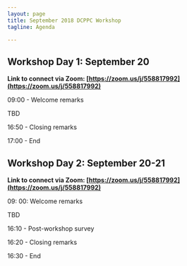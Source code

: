 ```yaml
---
layout: page
title: September 2018 DCPPC Workshop 
tagline: Agenda

---
```


## Workshop Day 1: September 20

**Link to connect via Zoom: [https://zoom.us/j/558817992](https://zoom.us/j/558817992)**

09:00 - Welcome remarks
 
TBD 
  
16:50 - Closing remarks

17:00 - End


## Workshop Day 2: September 20-21

**Link to connect via Zoom: [https://zoom.us/j/558817992](https://zoom.us/j/558817992)**


09: 00: Welcome remarks
 
TBD 

16:10 - Post-workshop survey
 
16:20 - Closing remarks

16:30 - End
 
